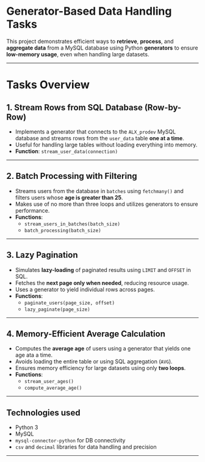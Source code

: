# Generator-Based Data Handling Tasks
This project demonstrates efficient ways to **retrieve**, **process**, and **aggregate data** from a MySQL database using Python **generators** to ensure **low-memory usage**, even when handling large datasets.

---

# Tasks Overview
## 1. Stream Rows from SQL Database (Row-by-Row)
- Implements a generator that connects to the `ALX_prodev` MySQL database and streams rows from the `user_data` table **one at a time**.
- Useful for handling large tables without loading everything into memory.
- **Function**: `stream_user_data(connection)`

---

## 2. Batch Processing with Filtering
- Streams users from the database in `batches` using `fetchmany()` and filters users whose **age is greater than 25**.
- Makes use of no more than three loops and utilizes generators to ensure performance.
- **Functions**:
  - `stream_users_in_batches(batch_size)`
  - `batch_processing(batch_size)`
  
---

## 3. Lazy Pagination
- Simulates **lazy-loading** of paginated results using `LIMIT` and `OFFSET` in SQL.
- Fetches the **next page only when needed**, reducing resource usage.
- Uses a generator to yield individual rows across pages.
- **Functions**:
  - `paginate_users(page_size, offset)`
  - `lazy_paginate(page_size)`

---

## 4. Memory-Efficient Average Calculation
- Computes the **average age** of users using a generator that yields one age ata a time.
- Avoids loading the entire table or using SQL aggregation (`AVG`).
- Ensures memory efficiency for large datasets using only **two loops**.
- **Functions**:
  - `stream_user_ages()`
  - `compute_average_age()`
  
---

## Technologies used
- Python 3
- MySQL
- `mysql-connector-python` for DB connectivity
- `csv` and `decimal` libraries for data handling and precision

---